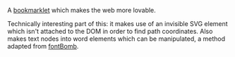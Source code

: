 A [bookmarklet](http://heart.mispy.me) which makes the web more lovable.

Technically interesting part of this: it makes use of an invisible SVG element which isn't attached to the DOM in order to find path coordinates. Also makes text nodes into word elements which can be manipulated, a method adapted from [fontBomb](http://fontbomb.ilex.ca/).
